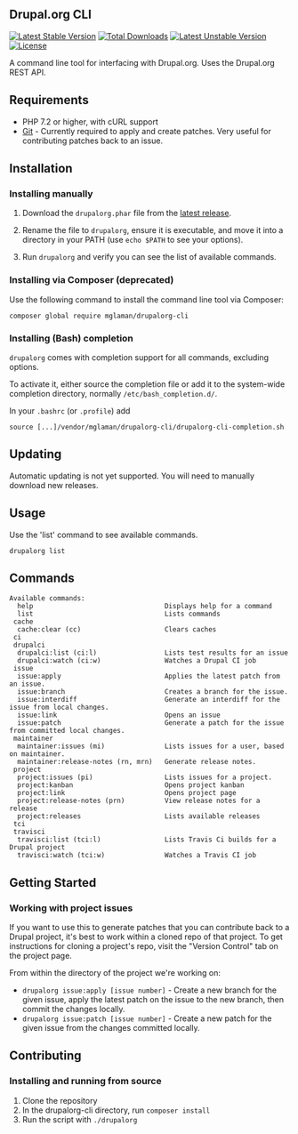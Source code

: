 Drupal.org CLI
--------------
[![Latest Stable Version](https://poser.pugx.org/mglaman/drupalorg-cli/v/stable)](https://packagist.org/packages/mglaman/drupalorg-cli) [![Total Downloads](https://poser.pugx.org/mglaman/drupalorg-cli/downloads)](https://packagist.org/packages/mglaman/drupalorg-cli) [![Latest Unstable Version](https://poser.pugx.org/mglaman/drupalorg-cli/v/unstable)](https://packagist.org/packages/mglaman/drupalorg-cli) [![License](https://poser.pugx.org/mglaman/drupalorg-cli/license)](https://packagist.org/packages/mglaman/drupalorg-cli)

A command line tool for interfacing with Drupal.org. Uses the Drupal.org REST API.

## Requirements

* PHP 7.2 or higher, with cURL support
* [Git](https://git-scm.com/) - Currently required to apply and create patches. Very useful for contributing patches back to an issue.

## Installation

### Installing manually

1. Download the `drupalorg.phar` file from the [latest release](https://github.com/mglaman/drupalorg-cli/releases/latest).

2. Rename the file to `drupalorg`, ensure it is executable, and move it into a directory in your PATH (use `echo $PATH` to see your options).

3. Run `drupalorg` and verify you can see the list of available commands.

### Installing via Composer (deprecated)

Use the following command to install the command line tool via Composer:

`composer global require mglaman/drupalorg-cli`

### Installing (Bash) completion

`drupalorg` comes with completion support for all commands, excluding options.

To activate it, either source the completion file or add it to the system-wide completion directory, normally `/etc/bash_completion.d/`.

In your `.bashrc` (or `.profile`) add

```
source [...]/vendor/mglaman/drupalorg-cli/drupalorg-cli-completion.sh
```

## Updating

Automatic updating is not yet supported. You will need to manually download new releases.

## Usage

Use the 'list' command to see available commands. 

```
drupalorg list
```

## Commands

````
Available commands:
  help                                 Displays help for a command
  list                                 Lists commands
 cache
  cache:clear (cc)                     Clears caches
 ci
 drupalci
  drupalci:list (ci:l)                 Lists test results for an issue
  drupalci:watch (ci:w)                Watches a Drupal CI job
 issue
  issue:apply                          Applies the latest patch from an issue.
  issue:branch                         Creates a branch for the issue.
  issue:interdiff                      Generate an interdiff for the issue from local changes.
  issue:link                           Opens an issue
  issue:patch                          Generate a patch for the issue from committed local changes.
 maintainer
  maintainer:issues (mi)               Lists issues for a user, based on maintainer.
  maintainer:release-notes (rn, mrn)   Generate release notes.
 project
  project:issues (pi)                  Lists issues for a project.
  project:kanban                       Opens project kanban
  project:link                         Opens project page
  project:release-notes (prn)          View release notes for a release
  project:releases                     Lists available releases
 tci
 travisci
  travisci:list (tci:l)                Lists Travis Ci builds for a Drupal project
  travisci:watch (tci:w)               Watches a Travis CI job
````

## Getting Started

### Working with project issues

If you want to use this to generate patches that you can contribute back to a Drupal project, it's best to work within a cloned repo of that project. To get instructions for cloning a project's repo, visit the "Version Control" tab on the project page.

From within the directory of the project we're working on:

* `drupalorg issue:apply [issue number]` - Create a new branch for the given issue, apply the latest patch on the issue to the new branch, then commit the changes locally.
* `drupalorg issue:patch [issue number]` - Create a new patch for the given issue from the changes committed locally.

## Contributing

### Installing and running from source

1. Clone the repository
2. In the drupalorg-cli directory, run `composer install`
3. Run the script with `./drupalorg`
